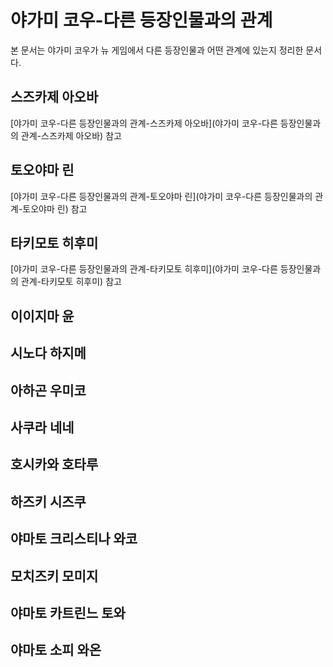 # 야가미 코우-다른 등장인물과의 관계

본 문서는 야가미 코우가 뉴 게임에서 다른 등장인물과 어떤 관계에 있는지 정리한 문서다.

## 스즈카제 아오바

[야가미 코우-다른 등장인물과의 관계-스즈카제 아오바](야가미 코우-다른 등장인물과의 관계-스즈카제 아오바) 참고

## 토오야마 린

[야가미 코우-다른 등장인물과의 관계-토오야마 린](야가미 코우-다른 등장인물과의 관계-토오야마 린) 참고

## 타키모토 히후미

[야가미 코우-다른 등장인물과의 관계-타키모토 히후미](야가미 코우-다른 등장인물과의 관계-타키모토 히후미) 참고

## 이이지마 윤

## 시노다 하지메

## 아하곤 우미코

## 사쿠라 네네

## 호시카와 호타루

## 하즈키 시즈쿠

## 야마토 크리스티나 와코

## 모치즈키 모미지

## 야마토 카트린느 토와

## 야마토 소피 와온

